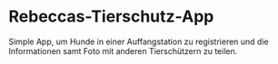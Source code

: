 # Rebeccas-Tierschutz-App
Simple App, um Hunde in einer Auffangstation zu registrieren und die Informationen samt Foto mit anderen Tierschützern zu teilen. 
